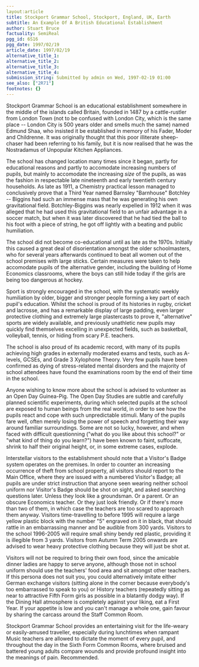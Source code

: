 ```yaml
---
layout:article
title: Stockport Grammar School, Stockport, England, UK, Earth
subtitle: An Example Of A British Educational Establishment
author: Stuart Bruce
factuality: SemiReal
pgg_id: 6S16
pgg_date: 1997/02/19
article_date: 1997/02/19
alternative_title_1: 
alternative_title_2: 
alternative_title_3: 
alternative_title_4: 
submission_string: Submitted by admin on Wed, 1997-02-19 01:00
see_also: ["2R71"]
footnotes: {}
---
```

<div>
<p>Stockport Grammar School is an educational establishment somewhere in the middle of the islands called Britain, founded in 1487 by a cattle-rustler from London Town (not to be confused with London City, which is the same place -- London City is 500 years older and smells much the same) named Edmund Shaa, who insisted it be established in memory of his Fader, Moder and Childrenne. It was originally thought that this poor illiterate sheep-chaser had been referring to his family, but it is now realised that he was the Nostradamus of Unpopular Kitchen Appliances.</p>
<p>The school has changed location many times since it began, partly for educational reasons and partly to accomodate increasing numbers of pupils, but mainly to accomodate the increasing <em>size</em> of the pupils, as was the fashion in respectable late nineteenth and early twentieth century households. As late as 1911, a Chemistry practical lesson managed to conclusively prove that a Third Year named Barnsley "Barnhouse" Botchley -- Biggins had such an immense mass that he was generating his own gravitational field. Botchley-Biggins was nearly expelled in 1912 when it was alleged that he had used this gravitational field to an unfair advantage in a soccer match, but when it was later discovered that he had tied the ball to his foot with a piece of string, he got off lightly with a beating and public humiliation.</p>
<p>The school did not become co-educational until as late as the 1970s. Initially this caused a great deal of disorientation amongst the older schoolmasters, who for several years afterwards continued to beat all women out of the school premises with large sticks. Certain measures were taken to help accomodate pupils of the alternative gender, including the building of Home Economics classrooms, where the boys can still hide today if the girls are being too dangerous at hockey.</p>
<p>Sport is strongly encouraged in the school, with the systematic weekly humiliation by older, bigger and stronger people forming a key part of each pupil's education. Whilst the school is proud of its histories in rugby, cricket and lacrosse, and has a remarkable display of large padding, even larger protective clothing and extremely large plastercasts to prove it, "alternative" sports are widely available, and previously unathletic new pupils may quickly find themselves excelling in unexpected fields, such as basketball, volleyball, tennis, or hiding from scary P.E. teachers.</p>
<p>The school is also proud of its academic record, with many of its pupils achieving high grades in externally moderated exams and tests, such as A-levels, GCSEs, and Grade 3 Xylophone Theory. Very few pupils have been confirmed as dying of stress-related mental disorders and the majority of school attendees have found the examinations room by the end of their time in the school.</p>
<p>Anyone wishing to know more about the school is advised to volunteer as an Open Day Guinea-Pig. The Open Day Studies are subtle and carefully planned scientific experiments, during which selected pupils at the school are exposed to human beings from the real world, in order to see how the pupils react and cope with such unpredictable stimuli. Many of the pupils fare well, often merely losing the power of speech and forgetting their way around familiar surroundings. Some are not so lucky, however, and when faced with difficult questionning ("what do you like about this school?" or "what kind of thing do you learn?") have been known to faint, suffocate, shrink to half their original height, or, in some extreme cases, explode.</p>
<p>Interstellar visitors to the establishment should note that a Visitor's Badge system operates on the premises. In order to counter an increasing occurrence of theft from school property, all visitors should report to the Main Office, where they are issued with a numbered Visitor's Badge; all pupils are under strict instruction that anyone seen wearing neither school uniform nor Visitor's Badge should be shot on sight, and asked searching questions later. Unless they look like a groundsman. Or a parent. Or an obscure Economics teacher. Or they just look friendly. Or if there's more than two of them, in which case the teachers are too scared to approach them anyway. Visitors time-travelling to before 1995 will require a large yellow plastic block with the number "5" engraved on it in black, that should rattle in an embarrassing manner and be audible from 300 yards. Visitors to the school 1996-2005 will require small shiny bendy red plastic, providing it is illegible from 3 yards. Visitors from Autumn Term 2005 onwards are advised to wear heavy protective clothing because they will just be shot at.</p>
<p>Visitors will not be required to bring their own food, since the amicable dinner ladies are happy to serve anyone, although those not in school uniform should use the teachers' food area and sit amongst other teachers. If this persona does not suit you, you could alternatively imitate either German exchange visitors (sitting alone in the corner because everybody's too embarrassed to speak to you) or History teachers (repeatedly sitting as near to attractive Fifth Form girls as possible in a blatantly dodgy way). If the Dining Hall atmosphere is completely against your liking, eat a First Year. If your appetite is low and you can't manage a whole one, gain favour by sharing the carcass around the Staff Common Room.</p>
<p>Stockport Grammar School provides an entertaining visit for the life-weary or easily-amused traveller, especially during lunchtimes when rampant Music teachers are allowed to dictate the moment of every pupil, and throughout the day in the Sixth Form Common Rooms, where bruised and battered young adults compare wounds and provide profound insight into the meanings of pain. Recommended.</p>
</div>
